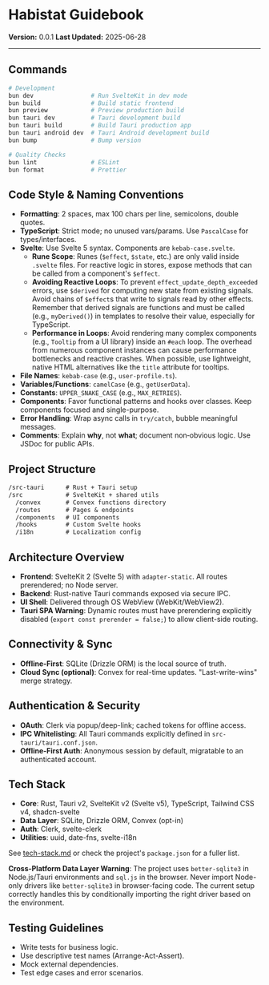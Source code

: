 # Habistat Guidebook

**Version:** 0.0.1
**Last Updated:** 2025-06-28

---

## Commands

```bash
# Development
bun dev                # Run SvelteKit in dev mode
bun build              # Build static frontend
bun preview            # Preview production build
bun tauri dev          # Tauri development build
bun tauri build        # Build Tauri production app
bun tauri android dev  # Tauri Android development build
bun bump               # Bump version

# Quality Checks
bun lint               # ESLint
bun format             # Prettier
```

## Code Style & Naming Conventions

- **Formatting**: 2 spaces, max 100 chars per line, semicolons, double quotes.
- **TypeScript**: Strict mode; no unused vars/params. Use `PascalCase` for types/interfaces.
- **Svelte**: Use Svelte 5 syntax. Components are `kebab-case.svelte`.
  - **Rune Scope**: Runes (`$effect`, `$state`, etc.) are only valid inside `.svelte` files. For reactive logic in stores, expose methods that can be called from a component's `$effect`.
  - **Avoiding Reactive Loops**: To prevent `effect_update_depth_exceeded` errors, use `$derived` for computing new state from existing signals. Avoid chains of `$effect`s that write to signals read by other effects. Remember that derived signals are functions and must be called (e.g., `myDerived()`) in templates to resolve their value, especially for TypeScript.
  - **Performance in Loops**: Avoid rendering many complex components (e.g., `Tooltip` from a UI library) inside an `#each` loop. The overhead from numerous component instances can cause performance bottlenecks and reactive crashes. When possible, use lightweight, native HTML alternatives like the `title` attribute for tooltips.
- **File Names**: `kebab-case` (e.g., `user-profile.ts`).
- **Variables/Functions**: `camelCase` (e.g., `getUserData`).
- **Constants**: `UPPER_SNAKE_CASE` (e.g., `MAX_RETRIES`).
- **Components**: Favor functional patterns and hooks over classes. Keep components focused and single-purpose.
- **Error Handling**: Wrap async calls in `try/catch`, bubble meaningful messages.
- **Comments**: Explain **why**, not **what**; document non‑obvious logic. Use JSDoc for public APIs.

## Project Structure

```txt
/src-tauri      # Rust + Tauri setup
/src            # SvelteKit + shared utils
  /convex       # Convex functions directory
  /routes       # Pages & endpoints
  /components   # UI components
  /hooks        # Custom Svelte hooks
  /i18n         # Localization config
```

## Architecture Overview

- **Frontend**: SvelteKit 2 (Svelte 5) with `adapter-static`. All routes prerendered; no Node server.
- **Backend**: Rust-native Tauri commands exposed via secure IPC.
- **UI Shell**: Delivered through OS WebView (WebKit/WebView2).
- **Tauri SPA Warning**: Dynamic routes must have prerendering explicitly disabled (`export const prerender = false;`) to allow client-side routing.

## Connectivity & Sync

- **Offline-First**: SQLite (Drizzle ORM) is the local source of truth.
- **Cloud Sync (optional)**: Convex for real-time updates. "Last-write-wins" merge strategy.

## Authentication & Security

- **OAuth**: Clerk via popup/deep-link; cached tokens for offline access.
- **IPC Whitelisting**: All Tauri commands explicitly defined in `src-tauri/tauri.conf.json`.
- **Offline-First Auth**: Anonymous session by default, migratable to an authenticated account.

## Tech Stack

- **Core**: Rust, Tauri v2, SvelteKit v2 (Svelte v5), TypeScript, Tailwind CSS v4, shadcn-svelte
- **Data Layer**: SQLite, Drizzle ORM, Convex (opt-in)
- **Auth**: Clerk, svelte-clerk
- **Utilities**: uuid, date-fns, svelte-i18n

See [tech-stack.md](tech-stack.md) or check the project's `package.json` for a fuller list.

**Cross-Platform Data Layer Warning**:
The project uses `better-sqlite3` in Node.js/Tauri environments and `sql.js` in the browser. Never import Node-only drivers like `better-sqlite3` in browser-facing code. The current setup correctly handles this by conditionally importing the right driver based on the environment.

## Testing Guidelines

- Write tests for business logic.
- Use descriptive test names (Arrange-Act-Assert).
- Mock external dependencies.
- Test edge cases and error scenarios.
